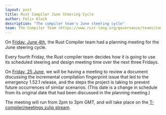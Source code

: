 ```yaml
---
layout: post
title: Rust Compiler June Steering Cycle
author: Felix Klock
description: "The compiler team's June steering cycle"
team: The Compiler Team <https://www.rust-lang.org/governance/teams/compiler>
---
```


On [Friday, June 4th][jun-4-zulip-archive], the Rust Compiler team had a planning meeting for the June steering cycle.

[jun-4-zulip-archive]: https://zulip-archive.rust-lang.org/238009tcompilermeetings/93506planningmeeting20210604.html

Every fourth Friday, the Rust compiler team decides how
it is going to use its scheduled steering and design meeting time over the next
three Fridays.

On [Friday, 25 June][jun-25-mtg], we will be having a meeting to review a
document discussing the incremental compilation fingerprint issue that led to
the emergency 1.52.1 release, and the steps the project is taking to prevent
future occurrences of similar scenarios. (This date is a change in schedule from
its original date that had been discussed in the planning meeting.)

[jun-25-mtg]: https://github.com/rust-lang/compiler-team/issues/435

The meeting will run from 2pm to 3pm GMT, and will take place on the
[T-compiler/meetings zulip stream][zulip].

[zulip]: https://rust-lang.zulipchat.com/#narrow/stream/238009-t-compiler.2Fmeetings
